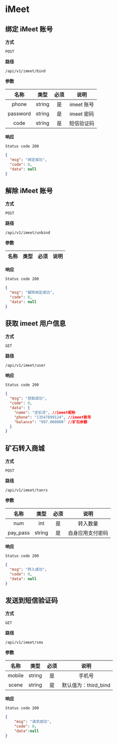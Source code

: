 # iMeet

## 绑定 iMeet 账号

**方式**

`POST`

**路径**

`/api/v1/imeet/bind`

**参数**

|   名称   |  类型  | 必须 |     说明     |
| :------: | :----: | :--: | :----------: |
|  phone  | string |  是  | imeet 账号 |
| password | string |  是  | imeet 密码 |
| code | string |  是  | 短信验证码 |

**响应**

`Status code 200`

```json
{
  "msg": "绑定成功",
  "code": 0,
  "data": null
}
```

## 解除 iMeet 账号

**方式**

`POST`

**路径**

`/api/v1/imeet/unbind`

**参数**

|   名称   |  类型  | 必须 |     说明     |
| :------: | :----: | :--: | :----------: |

**响应**

`Status code 200`

```json
{
  "msg": "解除绑定成功",
  "code": 0,
  "data": null
}
```

## 获取 imeet 用户信息

**方式**

`GET`

**路径**

`/api/v1/imeet/user`

**响应**

`Status code 200`

```json
{
  "msg": "获取成功",
  "code": 0,
  "data": {
    "name": "泥石流", //imeet昵称
    "phone": "13547899124", //imeet账号
    "balance": "997.000000" //矿石余额
  }
}
```

## 矿石转入商城

**方式**

`POST`

**路径**

`/api/v1/imeet/tanrs`

**参数**

| 名称 | 类型 | 必须 |   说明   |
| :--: | :--: | :--: | :------: |
| num  | int  |  是  | 转入数量 |
| pay_pass  | string  |  是  | 自身应用支付密码 |

**响应**

`Status code 200`

```json
{
  "msg": "转入成功",
  "code": 0,
  "data": null
}
```

## 发送到短信验证码

**方式**

`GET`

**路径**

`/api/v1/imeet/sms`

**参数**

| 名称 | 类型 | 必须 |   说明   |
| :--: | :--: | :--: | :------: |
| mobile  | string  |  是  | 手机号 |
| scene  | string  |  是  | 默认值为：third_bind |

**响应**

`Status code 200`

```json
{
    "msg": "请求成功",
    "code": 0,
    "data":null
}
```
